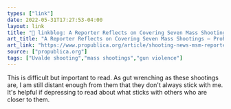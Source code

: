 ```yaml
---
types: ["link"]
date: 2022-05-31T17:27:53-04:00
layout: link
title: "🔗 linkblog: A Reporter Reflects on Covering Seven Mass Shootings — ProPublica'"
art_title: "A Reporter Reflects on Covering Seven Mass Shootings — ProPublica"
art_link: "https://www.propublica.org/article/shooting-news-msm-reporter-essay"
source: ["propublica.org"]
tags: ["Uvalde shooting","mass shootings","gun violence"]
---
```

This is difficult but important to read. As gut wrenching as these shootings are, I am still distant enough from them that they don't always stick with me. It's helpful if depressing to read about what sticks with others who are closer to them.
 
